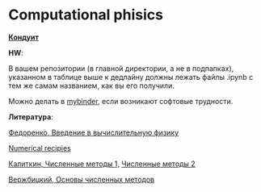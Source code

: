 # Computational phisics

[**Кондуит**](https://docs.google.com/spreadsheets/d/1LUn2h014Q3ASN_GiHRiB0_0QthpmMU9EgxLbvSeK7D8/edit#gid=506424766)

**HW**:

В вашем репозитории (в главной директории, а не в подпапках), указанном в таблице выше к дедлайну должны лежать файлы .ipynb с тем же самам названием, как вы его получили.

Можно делать в [mybinder](https://mybinder.org/v2/gh/maxkway/PFHSE2022CP/main), если возникают софтовые трудности.


**Литература**:

[Федоренко, Введение в вычислительную физику](http://booksshare.net/books/physics/fedorenko-rp/1994/files/vvedenievvichesleniyah1994.djvu)

[Numerical recipies](http://numerical.recipes/book/book.html)

[Калиткин, Численные методы 1,](https://vk.com/doc44301783_449656572?hash=uQTxbbX5AkVx1JLAr8RYCXZHzVXWooIHGYuoFgLS7iD&dl=7pVRc4exSgn1vzQBFw1I9QFOkp2gdkfbZ4EI9izGc50)
[Численные методы 2](https://vk.com/doc44301783_449656579?hash=aVUHScr15DzWzI2Pu2FN9eWZczFZ6VFBCQjr51Ha79P&dl=U8cmMQsqeQJGr3oHHz48SIEIJz191qkpASZ4MqtMy54)

[Вержбицкий, Основы численных методов](https://libgen.rocks/get.php?md5=2cfbe9e668a79e67055968806963906a&key=910XACOB7MTGD3O2)
